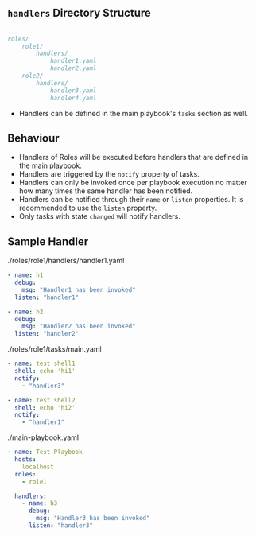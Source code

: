## `handlers` Directory Structure
```yaml
...
roles/
    role1/
        handlers/
            handler1.yaml
            handler2.yaml
    role2/
        handlers/
            handler3.yaml
            handler4.yaml
```

* Handlers can be defined in the main playbook's `tasks` section as well.

## Behaviour
* Handlers of Roles will be executed before handlers that are defined in the main playbook.
* Handlers are triggered by the `notify` property of tasks.
* Handlers can only be invoked once per playbook execution no matter how many times the same handler has been notified.
* Handlers can be notified through their `name` or `listen` properties. It is recommended to use the `listen` property.
* Only tasks with state `changed` will notify handlers.

## Sample Handler
./roles/role1/handlers/handler1.yaml
```yaml
- name: h1
  debug:
    msg: "Handler1 has been invoked"
  listen: "handler1"

- name: h2
  debug:
    msg: "Handler2 has been invoked"
  listen: "handler2"
```

./roles/role1/tasks/main.yaml
```yaml
- name: test shell1
  shell: echo 'hi1'
  notify:
    - "handler3"

- name: test shell2
  shell: echo 'hi2'
  notify:
    - "handler1"
```

./main-playbook.yaml
```yaml
- name: Test Playbook
  hosts:
    localhost
  roles:
    - role1

  handlers:
    - name: h3
      debug:
        msg: "Handler3 has been invoked"
      listen: "handler3"
```
